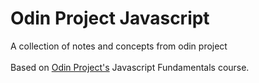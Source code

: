 <h1>Odin Project Javascript</h1>
A collection of notes and concepts from odin project
<br>
<br>
Based on <a href="https://www.theodinproject.com/paths/foundations/courses/foundations">Odin Project's</a> Javascript Fundamentals course.

